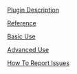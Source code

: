 [Plugin Description](https://github.com/blakdragan7/BDSaveSystem-Documentation/wiki/Dynamic-Scene-Component-%E2%80%90-Save-&-Load)

[Reference]()

[Basic Use]()

[Advanced Use]()

[How To Report Issues](https://github.com/blakdragan7/Dynamic-Scene-Component-Save-Load/wiki/How-To-Report-Issues)
